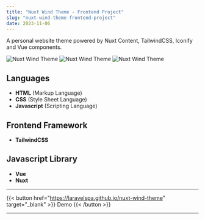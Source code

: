```yaml
---
title: "Nuxt Wind Theme - Frontend Project"
slug: "nuxt-wind-theme-frontend-project"
date: 2023-11-06
---
```

A personal website theme powered by Nuxt Content, TailwindCSS, Iconify and Vue components.

![Nuxt Wind Theme](/blog/img/portfolio/nuxt-wind-theme/full-page.jpeg "Nuxt Wind Dark Theme")
![Nuxt Wind Theme](/blog/img/portfolio/nuxt-wind-theme/about-us-dark.jpeg "Nuxt Wind Dark Theme")
![Nuxt Wind Theme](/blog/img/portfolio/nuxt-wind-theme/home-light.jpeg "Nuxt Wind Light Theme")

## Languages
- **HTML** (Markup Language)
- **CSS** (Style Sheet Language)
- **Javascript** (Scripting Language)

## Frontend Framework
- **TailwindCSS**

## Javascript Library
- **Vue**
- **Nuxt**

---
{{< button href="https://laravelspa.github.io/nuxt-wind-theme" target="_blank" >}}
Demo
{{< /button >}}

---
